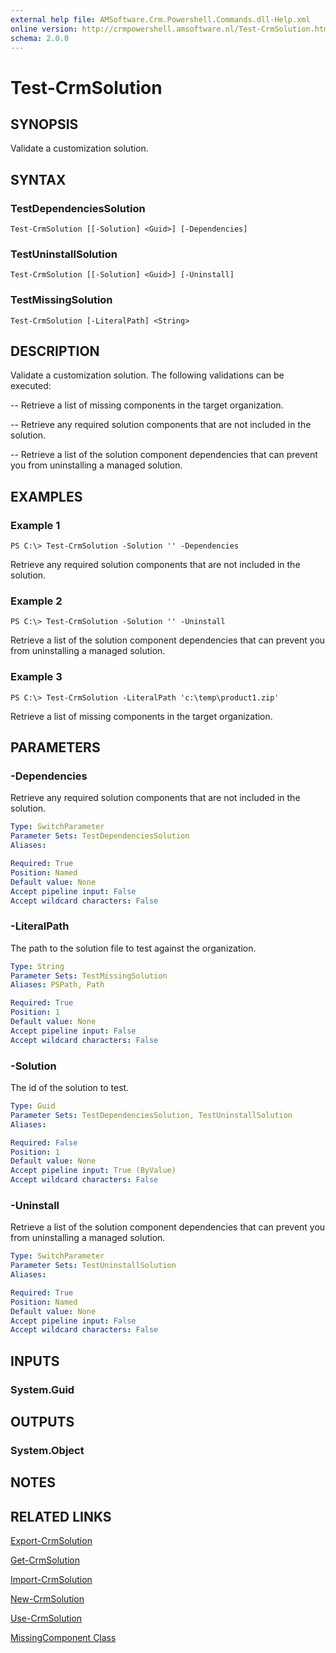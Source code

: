 ```yaml
---
external help file: AMSoftware.Crm.Powershell.Commands.dll-Help.xml
online version: http://crmpowershell.amsoftware.nl/Test-CrmSolution.html
schema: 2.0.0
---
```


# Test-CrmSolution

## SYNOPSIS
Validate a customization solution.

## SYNTAX

### TestDependenciesSolution
```
Test-CrmSolution [[-Solution] <Guid>] [-Dependencies]
```

### TestUninstallSolution
```
Test-CrmSolution [[-Solution] <Guid>] [-Uninstall]
```

### TestMissingSolution
```
Test-CrmSolution [-LiteralPath] <String>
```

## DESCRIPTION
Validate a customization solution. 
The following validations can be executed:

 -- Retrieve a list of missing components in the target organization.
 
 -- Retrieve any required solution components that are not included in the solution.
 
 -- Retrieve a list of the solution component dependencies that can prevent you from uninstalling a managed solution.

## EXAMPLES

### Example 1
```
PS C:\> Test-CrmSolution -Solution '' -Dependencies
```

Retrieve any required solution components that are not included in the solution.

### Example 2
```
PS C:\> Test-CrmSolution -Solution '' -Uninstall
```

Retrieve a list of the solution component dependencies that can prevent you from uninstalling a managed solution.

### Example 3
```
PS C:\> Test-CrmSolution -LiteralPath 'c:\temp\product1.zip'
```

Retrieve a list of missing components in the target organization.


## PARAMETERS

### -Dependencies
Retrieve any required solution components that are not included in the solution.

```yaml
Type: SwitchParameter
Parameter Sets: TestDependenciesSolution
Aliases: 

Required: True
Position: Named
Default value: None
Accept pipeline input: False
Accept wildcard characters: False
```

### -LiteralPath
The path to the solution file to test against the organization.

```yaml
Type: String
Parameter Sets: TestMissingSolution
Aliases: PSPath, Path

Required: True
Position: 1
Default value: None
Accept pipeline input: False
Accept wildcard characters: False
```

### -Solution
The id of the solution to test.

```yaml
Type: Guid
Parameter Sets: TestDependenciesSolution, TestUninstallSolution
Aliases: 

Required: False
Position: 1
Default value: None
Accept pipeline input: True (ByValue)
Accept wildcard characters: False
```

### -Uninstall
Retrieve a list of the solution component dependencies that can prevent you from uninstalling a managed solution.

```yaml
Type: SwitchParameter
Parameter Sets: TestUninstallSolution
Aliases: 

Required: True
Position: Named
Default value: None
Accept pipeline input: False
Accept wildcard characters: False
```

## INPUTS

### System.Guid


## OUTPUTS

### System.Object

## NOTES

## RELATED LINKS

[Export-CrmSolution](Export-CrmSolution.md)

[Get-CrmSolution](Get-CrmSolution.md)

[Import-CrmSolution](Import-CrmSolution.md)

[New-CrmSolution](New-CrmSolution.md)

[Use-CrmSolution](Use-CrmSolution.md)

[MissingComponent Class](https://msdn.microsoft.com/library/microsoft.crm.sdk.messages.missingcomponent.aspx)
